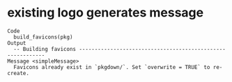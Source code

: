 # existing logo generates message

    Code
      build_favicons(pkg)
    Output
      -- Building favicons -----------------------------------------------------------
    Message <simpleMessage>
      Favicons already exist in `pkgdown/`. Set `overwrite = TRUE` to re-create.

